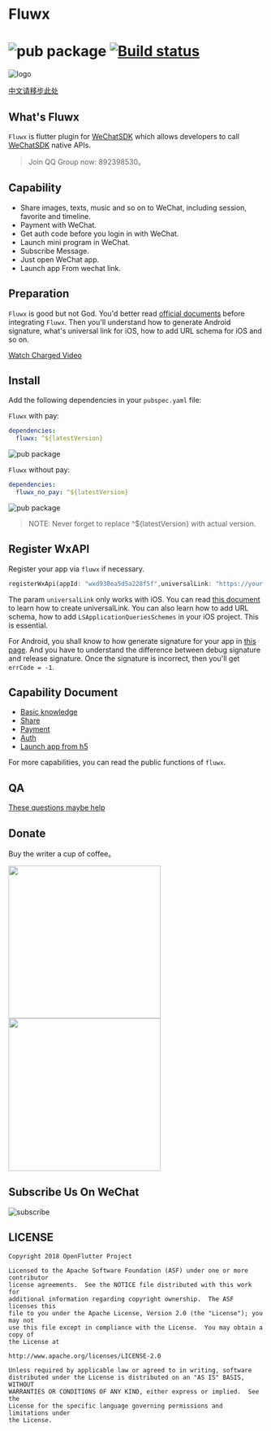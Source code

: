 # Fluwx
![pub package](https://img.shields.io/pub/v/fluwx.svg)
[![Build status](https://img.shields.io/cirrus/github/OpenFlutter/fluwx/master)](https://cirrus-ci.com/github/OpenFlutter/fluwx)
======

![logo](https://gitee.com/OpenFlutter/resoures-repository/blob/master/fluwx/fluwx_logo.png)

[中文请移步此处](./README_CN.md)

## What's Fluwx
`Fluwx` is flutter plugin for [WeChatSDK](https://developers.weixin.qq.com/doc/oplatform/Mobile_App/Resource_Center_Homepage.html) which allows developers to call  
[WeChatSDK](https://developers.weixin.qq.com/doc/oplatform/Mobile_App/Resource_Center_Homepage.html) native APIs.

> Join QQ Group now: 892398530。

## Capability

- Share images, texts, music and so on to WeChat, including session, favorite and timeline.
- Payment with WeChat.
- Get auth code before you login in with WeChat.
- Launch mini program in WeChat.
- Subscribe Message.
- Just open WeChat app.
- Launch app From wechat link.

## Preparation

`Fluwx` is good but not God. You'd better read [official documents](https://open.weixin.qq.com/cgi-bin/showdocument?action=dir_list&t=resource/res_list&verify=1) before
integrating `Fluwx`. Then you'll understand how to generate Android signature, what's universal link for iOS, how to add URL schema for iOS and so on.

[Watch Charged Video](https://study.163.com/course/introduction.htm?share=2&shareId=480000001896427&courseId=1209174838&_trace_c_p_k2_=e72467dc0df540579287a8ea996344a4)

## Install

Add the following dependencies in your `pubspec.yaml` file:

`Fluwx` with pay:

```yaml
dependencies:
  fluwx: ^${latestVersion}
```
![pub package](https://img.shields.io/pub/v/fluwx.svg)

`Fluwx` without pay:

```yaml
dependencies:
  fluwx_no_pay: ^${latestVersion}
```

![pub package](https://img.shields.io/pub/v/fluwx_no_pay.svg)

> NOTE: Never forget to replace ^${latestVersion} with actual version.

## Register WxAPI

Register your app via `fluwx` if necessary.

```dart
registerWxApi(appId: "wxd930ea5d5a228f5f",universalLink: "https://your.univerallink.com/link/");
```

The param `universalLink` only works with iOS. You can read [this document](https://developers.weixin.qq.com/doc/oplatform/Mobile_App/Access_Guide/iOS.html) to learn
how to create universalLink. You can also learn how to add URL schema, how to add `LSApplicationQueriesSchemes` in your iOS project. This is essential.

For Android, you shall know to how generate signature for your app in [this page](https://developers.weixin.qq.com/doc/oplatform/Downloads/Android_Resource.html).
And you have to understand the difference between debug signature and release signature. Once the signature is incorrect, then you'll get `errCode = -1`.

## Capability Document

- [Basic knowledge](./doc/BASIC_KNOWLEDGE.md)
- [Share](./doc/SHARE.md)
- [Payment](./doc/PAYMENT.md)
- [Auth](./doc/AUTH.md)
- [Launch app from h5](./doc/LAUNCH_APP_FROM_H5.md)

For more capabilities, you can read the public functions of `fluwx`.

## QA

[These questions maybe help](./doc/QA.md)

## Donate
Buy the writer a cup of coffee。

<img src="https://gitee.com/OpenFlutter/resoures-repository/blob/master/common/wx.jpeg" height="300">  <img src="https://gitee.com/OpenFlutter/resoures-repository/blob/master/common/ali.jpeg" height="300">

## Subscribe Us On WeChat
![subscribe](https://gitee.com/OpenFlutter/resoures-repository/blob/master/fluwx/wx_subscription.png)

## LICENSE


    Copyright 2018 OpenFlutter Project

    Licensed to the Apache Software Foundation (ASF) under one or more contributor
    license agreements.  See the NOTICE file distributed with this work for
    additional information regarding copyright ownership.  The ASF licenses this
    file to you under the Apache License, Version 2.0 (the "License"); you may not
    use this file except in compliance with the License.  You may obtain a copy of
    the License at

    http://www.apache.org/licenses/LICENSE-2.0

    Unless required by applicable law or agreed to in writing, software
    distributed under the License is distributed on an "AS IS" BASIS, WITHOUT
    WARRANTIES OR CONDITIONS OF ANY KIND, either express or implied.  See the
    License for the specific language governing permissions and limitations under
    the License.





